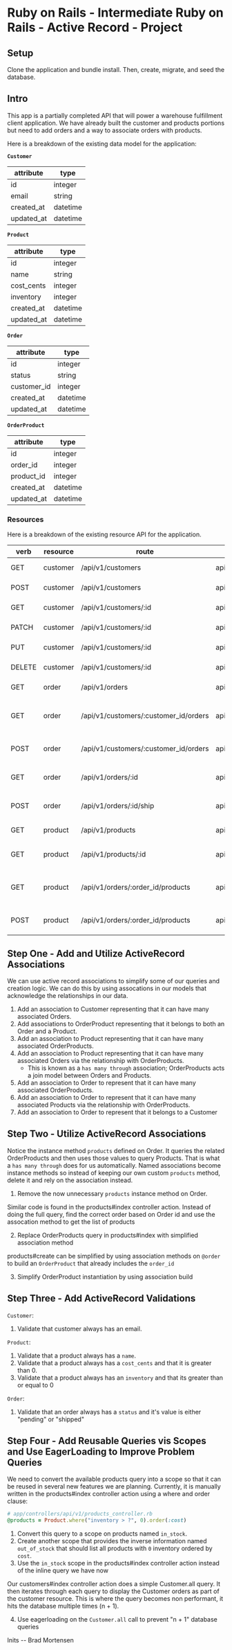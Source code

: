 # Ruby on Rails - Intermediate Ruby on Rails - Active Record - Project

## Setup

Clone the application and bundle install. Then, create, migrate, and seed the database.

## Intro

This app is a partially completed API that will power a warehouse fulfillment client application. We have already built the customer and products portions but need to add orders and a way to associate orders with products.

Here is a breakdown of the existing data model for the application:

**`Customer`**

| attribute  | type     |
| ---------- | -------- |
| id         | integer  |
| email      | string   |
| created_at | datetime |
| updated_at | datetime |

**`Product`**

| attribute  | type     |
| ---------- | -------- |
| id         | integer  |
| name       | string   |
| cost_cents | integer  |
| inventory  | integer  |
| created_at | datetime |
| updated_at | datetime |

**`Order`**

| attribute   | type     |
| ----------- | -------- |
| id          | integer  |
| status      | string   |
| customer_id | integer  |
| created_at  | datetime |
| updated_at  | datetime |

**`OrderProduct`**

| attribute  | type     |
| ---------- | -------- |
| id         | integer  |
| order_id   | integer  |
| product_id | integer  |
| created_at | datetime |
| updated_at | datetime |

### Resources

Here is a breakdown of the existing resource API for the application.

| verb   | resource | route                                 | controller#action        | note                           |
| ------ | -------- | ------------------------------------- | ------------------------ | ------------------------------ |
| GET    | customer | /api/v1/customers                     | api/v1/customers#index   | list all customers             |
| POST   | customer | /api/v1/customers                     | api/v1/customers#create  | create a customer              |
| GET    | customer | /api/v1/customers/:id                 | api/v1/customers#show    | get a customer                 |
| PATCH  | customer | /api/v1/customers/:id                 | api/v1/customers#update  | update a customer              |
| PUT    | customer | /api/v1/customers/:id                 | api/v1/customers#update  | update a customer              |
| DELETE | customer | /api/v1/customers/:id                 | api/v1/customers#destroy | delete a customer              |
| GET    | order    | /api/v1/orders                        | api/v1/orders#index      | list all orders                |
| GET    | order    | /api/v1/customers/:customer_id/orders | api/v1/orders#index      | list all orders for a customer |
| POST   | order    | /api/v1/customers/:customer_id/orders | api/v1/orders#create     | create an order for a customer |
| GET    | order    | /api/v1/orders/:id                    | api/v1/orders#show       | get a specific order           |
| POST   | order    | /api/v1/orders/:id/ship               | api/v1/orders#ship       | ship a specific order          |
| GET    | product  | /api/v1/products                      | api/v1/products#index    | list all products              |
| GET    | product  | /api/v1/products/:id                  | api/v1/products#show     | get a specific product         |
| GET    | product  | /api/v1/orders/:order_id/products     | api/v1/products#index    | list all products for an order |
| POST   | product  | /api/v1/orders/:order_id/products     | api/v1/products#create   | add a product to an order      |

## Step One - Add and Utilize ActiveRecord Associations

We can use active record associations to simplify some of our queries and creation logic. We can do this by using assocations in our models that acknowledge the relationships in our data.

1. Add an association to Customer representing that it can have many associated Orders.
2. Add associations to OrderProduct representing that it belongs to both an Order and a Product.
3. Add an association to Product representing that it can have many associated OrderProducts.
4. Add an association to Product representing that it can have many associated Orders via the relationship with OrderProducts.
   - This is known as a `has many through` association; OrderProducts acts a join model between Orders and Products.
5. Add an association to Order to represent that it can have many associated OrderProducts.
6. Add an association to Order to represent that it can have many associated Products via the relationship with OrderProducts.
7. Add an association to Order to represent that it belongs to a Customer

## Step Two - Utilize ActiveRecord Associations

Notice the instance method `products` defined on Order. It queries the related OrderProducts and then uses those values to query Products. That is what a `has many through` does for us automatically. Named associations become instance methods so instead of keeping our own custom `products` method, delete it and rely on the association instead.

1. Remove the now unnecessary `products` instance method on Order.

Similar code is found in the products#index controller action. Instead of doing the full query, find the correct order based on Order id and use the assocation method to get the list of products

2. Replace OrderProducts query in products#index with simplified association method

products#create can be simplified by using association methods on `@order` to build an `OrderProduct` that already includes the `order_id`

3. Simplify OrderProduct instantiation by using association build

## Step Three - Add ActiveRecord Validations

`Customer`:

1. Validate that customer always has an email.

`Product`:

1. Validate that a product always has a `name`.
2. Validate that a product always has a `cost_cents` and that it is greater than 0.
3. Validate that a product always has an `inventory` and that its greater than or equal to 0

`Order`:

1. Validate that an order always has a `status` and it's value is either "pending" or "shipped"

## Step Four - Add Reusable Queries vis Scopes and Use EagerLoading to Improve Problem Queries

We need to convert the available products query into a scope so that it can be reused in several new features we are planning. Currently, it is manually written in the products#index controller action using a where and order clause:

```ruby
# app/controllers/api/v1/products_controller.rb
@products = Product.where("inventory > ?", 0).order(:cost)
```

1. Convert this query to a scope on products named `in_stock`.
2. Create another scope that provides the inverse information named `out_of_stock` that should list all products with `0` inventory ordered by `cost`.
3. Use the `in_stock` scope in the products#index controller action instead of the inline query we have now

Our customers#index controller action does a simple Customer.all query. It then iterates through each query to display the Customer orders as part of the customer resource. This is where the query becomes non performant, it hits the database multiple times (n + 1).

4. Use eagerloading on the `Customer.all` call to prevent "n + 1" database queries


Inits -- Brad Mortensen